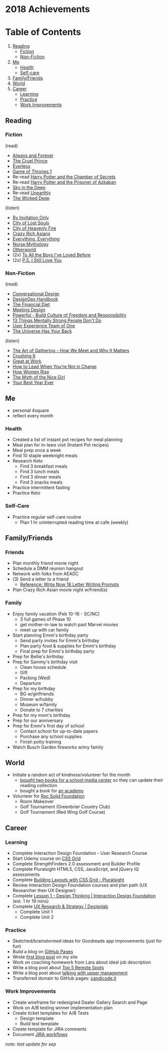 2018 Achievements
==============

# Table of Contents
1. [Reading](https://github.com/candicodeit/personal-goals/blob/master/2018/00-2018-achievements.md#reading)
    - [Fiction](https://github.com/candicodeit/personal-goals/blob/master/2018/00-2018-achievements.md#fiction)
    - [Non-Fiction](https://github.com/candicodeit/personal-goals/blob/master/2018/00-2018-achievements.md#non-fiction)
2. [Me](https://github.com/candicodeit/personal-goals/blob/master/2018/00-2018-achievements.md#me)
    - [Health](https://github.com/candicodeit/personal-goals/blob/master/2018/00-2018-achievements.md#health)
    - [Self-care](https://github.com/candicodeit/personal-goals/blob/master/2018/00-2018-achievements.md#self-care)
3. [Family/Friends](https://github.com/candicodeit/personal-goals/blob/master/2018/00-2018-achievements.md#familyfriends) 
4. [World](https://github.com/candicodeit/personal-goals/blob/master/2018/00-2018-achievements.md#world)
5. [Career](https://github.com/candicodeit/personal-goals/blob/master/2018/00-2018-achievements.md#career)
    - [Learning](https://github.com/candicodeit/personal-goals/blob/master/2018/00-2018-achievements.md#learning)
    - [Practice](https://github.com/candicodeit/personal-goals/blob/master/2018/00-2018-achievements.md#practice)
    - [Work Improvements](https://github.com/candicodeit/personal-goals/blob/master/2018/00-2018-achievements.md#work-improvements)


## Reading
### Fiction
(read)
- [Always and Forever](https://www.goodreads.com/book/show/35247769-always-and-forever-lara-jean) 
- [The Cruel Prince](https://www.goodreads.com/book/show/26032825-the-cruel-prince)
- [Everless](https://www.goodreads.com/book/show/32320661-everless)
- [Game of Thrones 1](https://www.goodreads.com/book/show/13496.A_Game_of_Thrones) 
- Re-read [Harry Potter and the Chamber of Secrets](https://www.goodreads.com/book/show/15881.Harry_Potter_and_the_Chamber_of_Secrets) 
- Re-read [Harry Potter and the Prisoner of Azkaban](https://www.goodreads.com/book/show/17347383-harry-potter-and-the-prisoner-of-azkaban) 
- [Sky in the Deep](https://www.goodreads.com/book/show/34726469-sky-in-the-deep1) 
- Re-read [Unearthly](https://www.goodreads.com/book/show/7488244-unearthly) 
- [The Wicked Deep](https://www.goodreads.com/book/show/35297394-the-wicked-deep)

(listen)
- [By Invitation Only](https://www.goodreads.com/book/show/37955592-by-invitation-only) 
- [City of Lost Souls](https://www.goodreads.com/book/show/8755776-city-of-lost-souls)
- [City of Heavenly Fire](https://www.goodreads.com/book/show/8755785-city-of-heavenly-fire) 
- [Crazy Rich Asians](https://www.goodreads.com/book/show/16085481-crazy-rich-asians) 
- [Everything, Everything](https://www.goodreads.com/book/show/18692431-everything-everything) 
- [Norse Mythology](https://www.goodreads.com/book/show/37903770-norse-mythology)  
- [Otherworld](https://www.goodreads.com/book/show/28238589-otherworld) 
- (2x) [To All the Boys I've Loved Before](https://www.goodreads.com/book/show/22558034-to-all-the-boys-i-ve-loved-before) 
- (2x) [P.S. I Still Love You](https://www.goodreads.com/book/show/20698530-p-s-i-still-love-you) 

### Non-Fiction
(read)
- [Conversational Design](https://abookapart.com/products/conversational-design)
- [DesignOps Handbook](https://www.designbetter.co/designops-handbook/) 
- [The Financial Diet](https://www.goodreads.com/book/show/32927009-the-financial-diet) 
- [Meeting Design](https://www.goodreads.com/book/show/36687954-meeting-design) 
- [Powerful - Build Culture of Freedom and Responsibility](https://www.goodreads.com/book/show/36417234-powerful)
- [13 Things Mentally Strong People Don't Do](https://www.goodreads.com/book/show/24903925-13-things-mentally-strong-people-don-t-do)
- [User Experience Team of One](https://www.goodreads.com/book/show/18177290-the-user-experience-team-of-one)
- [The Universe Has Your Back](https://www.goodreads.com/book/show/28956892-the-universe-has-your-back)

(listen)
- [The Art of Gathering - How We Meet and Why It Matters](https://www.goodreads.com/book/show/37424706-the-art-of-gathering)
- [Crushing It](https://www.goodreads.com/book/show/36045512-crushing-it)
- [Great at Work](https://www.goodreads.com/book/show/35297611-great-at-work)
- [How to Lead When You're Not in Charge](https://www.goodreads.com/book/show/33098700-how-to-lead-when-you-re-not-in-charge)
- [How Women Rise](https://www.goodreads.com/book/show/36204301-how-women-rise) 
- [The Myth of the Nice Girl](https://www.goodreads.com/book/show/35721133-the-myth-of-the-nice-girl)
- [Your Best Year Ever](https://www.goodreads.com/book/show/35138433-your-best-year-ever)

## Me
- personal 4square
- reflect every month 

### Health
- Created a list of instant pot recipes for meal planning
- Meal plan for in-laws visit (Instant Pot recipes)
- Meal prep once a week
- Find 10 staple weeknight meals
- Research Keto 
  - Find 3 breakfast meals
  - Find 3 lunch meals
  - Find 3 dinner meals
  - Find 3 snacks meals
- Practice intermittent fasting
- Practice Keto

### Self-Care
- Practice regular self-care routine
  - Plan 1 hr uninterrupted reading time at cafe (weekly)
  
## Family/Friends
### Friends
  - Plan monthly friend movie night
  - Schedule a DMM reunion hangout
  - Network with folks from AEADC
  - (3) Send a letter to a friend
    - [Reference: Write Now 18 Letter Writing Prompts](https://www.littlegirldesigns.com/write-now-18-letter-writing-prompts/)
  - Plan Crazy Rich Asian movie night w/friend(s)

### Family
  - Enjoy family vacation (Feb 10-16 - SC/NC)
    - 3 full games of Phase 10
    - get mother-in-law to watch past Marvel movies
    - meet up with car family
  - Start planning Emmi's birthday party
    - Send party invites for Emmi's birthday
    - Plan party food & supplies for Emmi's birthday
    - Final prep for Emmi's birthday party
  - Prep for Bellie's birthday
  - Prep for Sammy's birthday visit  
    - Clean house schedule
    - Gift
    - Packing (Wed)
    - Departure
  - Prep for my birthday
    - BG w/girlfriends
    - Dinner w/hubby
    - Museum w/family
    - Donate to 7 charities 
  - Prep for my mom's birthday
  - Prep for our anniversary
  - Prep for Emmi's first day of school
    - Contact school for up-to-date papers
    - Purchase any school supplies
    - Finish potty training
  - Watch Busch Garden fireworks w/my family 

## World 
- Initiate a random act of kindness/volunteer for the month
  - [bought two books for a school media center](https://twitter.com/candicodeit/status/1027309728056176641) so they can update their reading collection
  - bought a book for [an academy](https://twitter.com/candicodeit/status/1054691826198822913)
- Volunteer for [Roc Solid Foundation](http://rocsolidfoundation.org/) 
  - Room Makeover
  - Golf Tournament (Greenbrier Country Club)
  - Golf Tournament (Red Wing Golf Course)  
  
## Career
### Learning
- Complete Interaction Design Foundation - User Research Course
- Start Udemy course on [CSS Grid](https://github.com/candicodeit/udemy/projects/1)
- Complete StrengthFinders 2.0 assessment and Builder Profile
- Complete Pluralsight HTML5, CSS, JavaScript, and jQuery IQ assessments
- Complete [Building Layouts with CSS Grid - Pluralsight](https://app.pluralsight.com/library/courses/building-layouts-css-grid/table-of-contents)
- Review Interaction Design Foundation courses and plan path (UX Researcher then UX Designer)
- Complete [Lesson 1 - Design Thinking | Interaction Design Foundation](https://www.interaction-design.org/courses/design-thinking-the-beginner-s-guide?r=candi-lemoine) (est. 1 hr 19 mins)
- Complete [UX Research & Strategy | Designlab](https://trydesignlab.com/ux-design-course/)
  - Complete Unit 1
  - Complete Unit 2

### Practice
- Sketched/brainstormed ideas for Goodreads app improvements (just for fun)
- Build a blog on [GitHub Pages](https://candicodeit.github.io/githubpages/)
- Wrote [first blog post](https://candicodeit.github.io/githubpages/week-of-learning) on my site
- Work on coaching homework from Lara about ideal job description
- Write a blog post about [Top 5 Remote Spots](http://candicodeit.tumblr.com/post/170589018441/my-top-remote-work-spots-in-hampton-roads)
- Write a blog post about [talking with upper management](http://candicode.it/upper-management)
- Transferred domain to GitHub pages: [candicode.it](http://candicode.it/)

### Work Improvements
- Create wireframe for redesigned Dealer Gallery Search and Page
- Work on A/B testing winner implementation plan
- Create ticket templates for A/B Tests
  - Design template
  - Build test template 
- Create template for JIRA comments  
- Document [JIRA workflows](https://github.com/candicodeit/workflows/blob/master/README.md)

 
*note: last update for sep*


